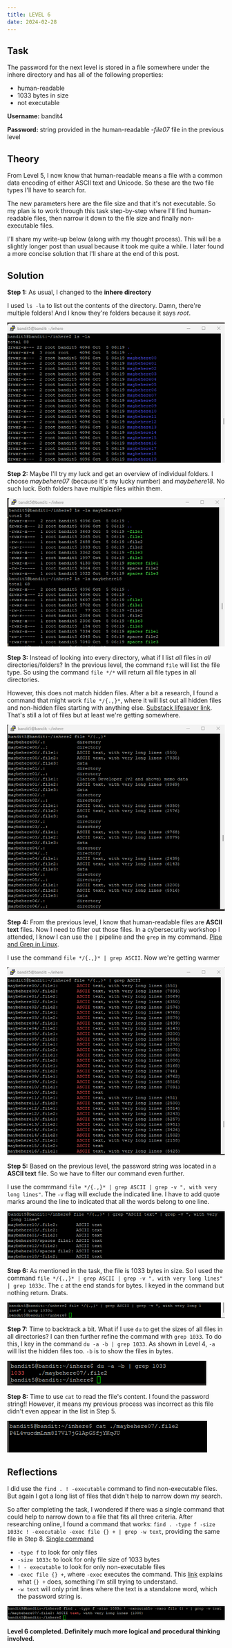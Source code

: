 ```yaml
---
title: LEVEL 6
date: 2024-02-28
---
```


## Task
The password for the next level is stored in a file somewhere under the inhere directory and has all of the following properties:
- human-readable
- 1033 bytes in size
- not executable

**Username:** bandit4

**Password:** string provided in the human-readable *-file07* file in the previous level

## Theory
From Level 5, I now know that human-readable means a file with a common data encoding of either ASCII text and Unicode. So these are the two file types I'll have to search for.

The new parameters here are the file size and that it's not executable. So my plan is to work through this task step-by-step where I'll find human-readable files, then narrow it down to the file size and finally non-executable files. 

I'll share my write-up below (along with my thought process). This will be a slightly longer post than usual because it took me quite a while. I later found a more concise solution that I'll share at the end of this post.

## Solution
**Step 1:** As usual, I changed to the **inhere directory**

I used `ls -la` to list out the contents of the directory. Damn, there're multiple folders! And I know they're folders because it says *root*. 

![level6cat](https://raw.githubusercontent.com/zeroinfiniti/bandit-wargames/main/_docs/assets/images/level6cat.png)


**Step 2:** Maybe I'll try my luck and get an overview of individual folders. I choose *maybehere07* (because it's my lucky number) and *maybehere18*. No such luck. Both folders have multiple files within them.

![level6catfiles](https://raw.githubusercontent.com/zeroinfiniti/bandit-wargames/main/_docs/assets/images/level6catfiles.png) 


**Step 3:** Instead of looking into every directory, what if I list *all* files in *all* directories/folders? In the previous level, the command `file` will list the file type. So using the command `file */*` will return all file types in all directories.

However, this does not match hidden files. After a bit a research, I found a command that might work `file */{.,}*`, where it will list out all hidden files and non-hidden files starting with anything else.
[Substack lifesaver link](https://unix.stackexchange.com/questions/186214/how-to-match-with-hidden-files-inside-a-directory). That's still a lot of files but at least we're getting somewhere. 

![level6allfiles](https://raw.githubusercontent.com/zeroinfiniti/bandit-wargames/main/_docs/assets/images/level6allfiles.png)


**Step 4:** From the previous level, I know that human-readable files are **ASCII text** files. Now I need to filter out those files. In a cybersecurity workshop I attended, I know I can use the `|` pipeline and the `grep` in my command. [Pipe and Grep in Linux](https://www.guru99.com/linux-pipe-grep.html#:~:text=The%20Pipe%20is%20a%20command,'%7C'%20denotes%20a%20pipe.).

I use the command `file */{.,}* | grep ASCII`. Now we're getting warmer

![level6grepascii](https://raw.githubusercontent.com/zeroinfiniti/bandit-wargames/main/_docs/assets/images/level6grepascii.png)


**Step 5:** Based on the previous level, the password string was located in a **ASCII text** file. So we have to filter our command even further.

I use the commmand `file */{.,}* | grep ASCII | grep -v ", with very long lines"`. The `-v` flag will exclude the indicated line. I have to add quote marks around the line to indicated that all the words belong to one line. 

![level6grepasciievenfurther](https://raw.githubusercontent.com/zeroinfiniti/bandit-wargames/main/_docs/assets/images/level6grepasciievenfurther.png) 


**Step 6:** As mentioned in the task, the file is 1033 bytes in size. So I used the command `file */{.,}* | grep ASCII | grep -v ", with very long lines" | grep 1033c`. The `c` at the end stands for bytes. I keyed in the command but nothing return. Drats.

![level6grepfilesize](https://raw.githubusercontent.com/zeroinfiniti/bandit-wargames/main/_docs/assets/images/level6grepfilesize.png) 


**Step 7:** Time to backtrack a bit. What if I use `du` to get the sizes of all files in all directories? I can then further refine the command with `grep 1033`. To do this, I key in the command `du -a -b | grep 1033`. As shown in Level 4, `-a` will list the hidden files too. `-b` is to show the files in bytes.

![level6du](https://raw.githubusercontent.com/zeroinfiniti/bandit-wargames/main/_docs/assets/images/level6du.png)


**Step 8:** Time to use `cat` to read the file's content. I found the password string!! However, it means my previous process was incorrect as this file didn't even appear in the list in Step 5. 

![level6completed](https://raw.githubusercontent.com/zeroinfiniti/bandit-wargames/main/_docs/assets/images/level6completed.png) 


## Reflections
I did use the `find . ! -executable` command to find non-executable files. But again I got a long list of files that didn't help to narrow down my search.

So after completing the task, I wondered if there was a single command that could help to narrow down to a file that fits all three criteria. After researching online, I found a command that works: `find . -type f -size 1033c ! -executable -exec file {} + | grep -w text`, providing the same file in Step 8. [Single command](https://unix.stackexchange.com/questions/313442/find-human-readable-files/353879)

- `-type f` to look for only files
- `-size 1033c` to look for only file size of 1033 bytes
- `! - executable` to look for only non-executable files
- `-exec file {} +`, where `-exec` executes the command. This [link](https://stackoverflow.com/questions/5607542/why-does-find-exec-mv-target-not-work/5607677#5607677) explains what `{} +` does, something I'm still trying to understand.
- `-w text` will only print lines where the text is a standalone word, which the password string is.

![level6singlecommand](https://raw.githubusercontent.com/zeroinfiniti/bandit-wargames/main/_docs/assets/images/level6singlecommand.png)

**Level 6 completed. Definitely much more logical and procedural thinking involved.**


